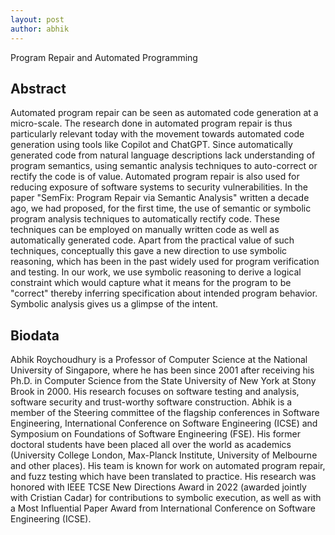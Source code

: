 ```yaml
---
layout: post
author: abhik
---
```

Program Repair and Automated Programming

## Abstract
Automated program repair can be seen as automated code generation at a micro-scale. The research done in automated program repair is thus particularly relevant today with the movement towards automated code generation using tools like Copilot and ChatGPT.  Since automatically generated code from natural language descriptions lack understanding of program semantics, using semantic analysis techniques to auto-correct or rectify the code is of value. Automated program repair is also used for reducing exposure of software systems to security vulnerabilities.
In the paper "SemFix: Program Repair via Semantic Analysis" written a decade ago, we had proposed, for the first time, the use of semantic or symbolic program analysis techniques to automatically rectify code. These techniques can be employed on manually written code as well as automatically generated code. Apart from the practical value of such techniques, conceptually this gave a new direction to use symbolic reasoning, which has been in the past widely used for   program verification and testing. In our work, we use symbolic reasoning to derive a logical constraint which would capture what it means for the program to be "correct" thereby inferring specification about intended program behavior. Symbolic analysis gives us a glimpse of the intent.


## Biodata
Abhik Roychoudhury is a Professor of Computer Science at the National University of Singapore, where he has been since 2001 after receiving his Ph.D. in Computer Science from the State University of New York at Stony Brook in 2000. His research focuses on software testing and analysis, software security and trust-worthy software construction. Abhik is a member of the Steering committee of the flagship conferences in Software Engineering, International Conference on Software Engineering (ICSE) and Symposium on Foundations of Software Engineering (FSE). His former doctoral students have been placed all over the world as academics (University College London, Max-Planck Institute, University of Melbourne and other places). His team is known for work on automated program repair, and fuzz testing which have been translated to practice.  His research was honored with IEEE TCSE New Directions Award in 2022 (awarded jointly with Cristian Cadar) for contributions to symbolic execution, as well as with a Most Influential Paper Award from International Conference on Software Engineering (ICSE).
